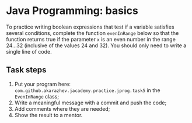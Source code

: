 # Java Programming: basics

To practice writing boolean expressions that test if a variable satisfies several conditions, complete the function 
`evenInRange` below so that the function returns true if the parameter `x` is an even number in the range 24...32 
(inclusive of the values 24 and 32). You should only need to write a single line of code.

## Task steps

1. Put your program here: `com.github.akarazhev.jacademy.practice.jprog.task5` in the `EvenInRange` class;
2. Write a meaningful message with a commit and push the code;
3. Add comments where they are needed;
4. Show the result to a mentor.
